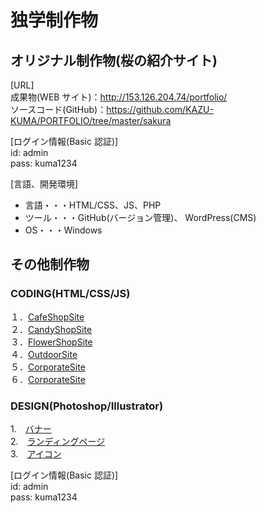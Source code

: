 # 独学制作物

## オリジナル制作物(桜の紹介サイト)

[URL]  
成果物(WEB サイト)：http://153.126.204.74/portfolio/  
ソースコード(GitHub)：https://github.com/KAZU-KUMA/PORTFOLIO/tree/master/sakura

[ログイン情報(Basic 認証)]  
id: admin  
pass: kuma1234

[言語、開発環境]  
- 言語・・・HTML/CSS、JS、PHP
- ツール・・・GitHub(バージョン管理)、 WordPress(CMS)
- OS・・・Windows

## その他制作物

### CODING(HTML/CSS/JS)  
１．[CafeShopSite](http://153.126.204.74/sample/lesson1/index.html)  
２．[CandyShopSite](http://153.126.204.74/sample/lesson2/index.html)  
３．[FlowerShopSite](http://153.126.204.74/sample/lesson6/index.html)  
４．[OutdoorSite](http://153.126.204.74/sample/lesson5/index.html)  
５．[CorporateSite](http://153.126.204.74/sample/lesson3/index.html)  
６．[CorporateSite](http://153.126.204.74/sample/lesson4/index.html)  

### DESIGN(Photoshop/Illustrator)  
1.　[バナー](http://153.126.204.74/study/design01.html)  
2.　[ランディングページ](http://153.126.204.74/study/design02.html)  
3.　[アイコン](http://153.126.204.74/study/design03.html)    

[ログイン情報(Basic 認証)]  
id: admin  
pass: kuma1234
